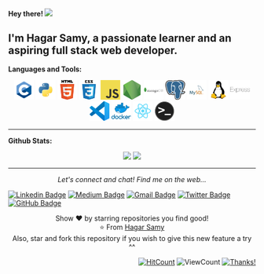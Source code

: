 <h4> Hey there! <img src="https://raw.githubusercontent.com/verma-anushka/verma-anushka/master/gifs/wave.gif" width="30px"></h4>

I'm Hagar Samy, a passionate learner and an aspiring full stack web developer.
---

**Languages and Tools:**

<p align="center">

<div align="center">
    <img height="40" src="https://raw.githubusercontent.com/github/explore/80688e429a7d4ef2fca1e82350fe8e3517d3494d/topics/c/c.png" alt="C Language">
    <img height="40" src="https://raw.githubusercontent.com/github/explore/80688e429a7d4ef2fca1e82350fe8e3517d3494d/topics/python/python.png" alt="Python">
    <img height="40" src="https://raw.githubusercontent.com/github/explore/80688e429a7d4ef2fca1e82350fe8e3517d3494d/topics/html/html.png" alt="HTML">
    <img height="40" src="https://raw.githubusercontent.com/github/explore/80688e429a7d4ef2fca1e82350fe8e3517d3494d/topics/css/css.png" alt="CSS">
    <img height="40" src="https://raw.githubusercontent.com/github/explore/80688e429a7d4ef2fca1e82350fe8e3517d3494d/topics/javascript/javascript.png" alt="JavaScript">
    <img height="40" src="https://raw.githubusercontent.com/github/explore/80688e429a7d4ef2fca1e82350fe8e3517d3494d/topics/nodejs/nodejs.png" alt="Node.js">
    <img height="40" src="https://raw.githubusercontent.com/github/explore/80688e429a7d4ef2fca1e82350fe8e3517d3494d/topics/mongodb/mongodb.png" alt="MongoDB">
    <img height="40" src="https://raw.githubusercontent.com/github/explore/5f3276a743622efbc5b65378823b0c31af1b50cc/topics/postgresql/postgresql.png">
    <img height="40" src="https://raw.githubusercontent.com/github/explore/80688e429a7d4ef2fca1e82350fe8e3517d3494d/topics/mysql/mysql.png" alt="MySQL">
    <img height="40" src="https://raw.githubusercontent.com/github/explore/80688e429a7d4ef2fca1e82350fe8e3517d3494d/topics/linux/linux.png" alt="Linux">
    <img height="40" src="https://raw.githubusercontent.com/github/explore/6fd8c3e261f67d62b479f376e47c7a6a1bc885b8/topics/express/express.png">
    <img height="40" src="https://raw.githubusercontent.com/github/explore/cb661bc288627f05a5ac4187b00495fd8048c9fa/topics/visual-studio-code/visual-studio-code.png" alt="Visual Studio Code">
    <img height="40" src="https://raw.githubusercontent.com/github/explore/80688e429a7d4ef2fca1e82350fe8e3517d3494d/topics/docker/docker.png" alt="Docker">
    <img height="40" src="https://raw.githubusercontent.com/github/explore/80688e429a7d4ef2fca1e82350fe8e3517d3494d/topics/react/react.png" alt="React">
    <img height="40" src="https://raw.githubusercontent.com/github/explore/80688e429a7d4ef2fca1e82350fe8e3517d3494d/topics/terminal/terminal.png" alt="Terminal">
</div>
  </p>

---

**Github Stats:**

<p align="center">
  
  <img src="https://github-readme-stats.vercel.app/api?username=hagarSamy&hide=stars&show_icons=true&theme=onedark&line_height=32">
  <img src="https://github-readme-stats.vercel.app/api/top-langs/?username=hagarSamy&count_private=true&theme=tokyonight">

</p>

---

<p align="center">
  <i>Let's connect and chat! Find me on the web...</i>
  
[![Linkedin Badge](https://img.shields.io/badge/-Hagar%20Samy-blue?style=flat-square&logo=Linkedin&logoColor=white&link=https://www.linkedin.com/in/hagar-samy-420414220)](https://www.linkedin.com/in/hagar-samy-420414220) 
[![Medium Badge](https://img.shields.io/badge/-@HagarSamy-000000?style=flat&labelColor=000000&logo=Medium&link=https://medium.com/@HagarSamy)](https://medium.com/@HagarSamy) 
[![Gmail Badge](https://img.shields.io/badge/-hagarsam63-c14438?style=flat-square&logo=Gmail&logoColor=white&link=mailto:hagarsami63@gmail.com)](mailto:hagarsami63@gmail.com) 
[![Twitter Badge](https://img.shields.io/badge/-@HagarSamy0-1ca0f1?style=flat-square&labelColor=1ca0f1&logo=x&logoColor=white&link=https://x.com/HagarSamy0?t=AAA28Ojnf5SjJl5ZrBQYSg&s=09)](https://x.com/HagarSamy0?t=AAA28Ojnf5SjJl5ZrBQYSg&s=09)
[![GitHub Badge](https://img.shields.io/badge/-hagarSamy-333?style=flat-square&logo=GitHub&logoColor=white&link=https://github.com/hagarSamy)](https://github.com/hagarSamy)


  <p align="center">
    Show ❤️ by starring repositories you find good! 
    <br />
        ⭐️ From <a href="https://github.com/hagarSamy">Hagar Samy</a>
    <br />
    Also, star and fork this repository if you wish to give this new feature a try ^^
  </p>
</p>

<div align="right">
  
[![HitCount](http://hits.dwyl.com/verma-anushka/verma-anushka.svg)](http://hits.dwyl.com/verma-anushka/verma-anushka) ![ViewCount](https://views.whatilearened.today/views/github/verma-anushka/verma-anushka.svg) [![Thanks!](https://img.shields.io/badge/Thanks%20for%20visiting-!-1EAEDB.svg)](https://verma-anushka.github.io/anushkaverma/)

</div>
